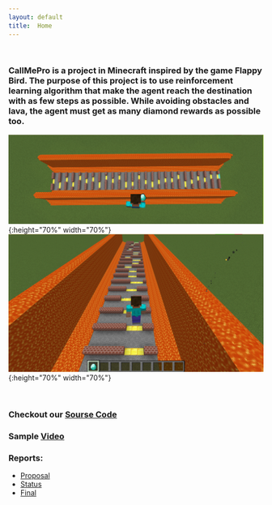 ```yaml
---
layout: default
title:  Home
---
```

<br />

### CallMePro is a project in Minecraft inspired by the game Flappy Bird. The purpose of this project is to use reinforcement learning algorithm that make the agent reach the destination with as few steps as possible. While avoiding obstacles and lava, the agent must get as many diamond rewards as possible too. 

![1](1.png){:height="70%" width="70%"}
![2](2.png){:height="70%" width="70%"}

<br />

### Checkout our [Sourse Code](https://github.com/Markmzy/CallMePro)<br>
### Sample [Video]()

### Reports:
- [Proposal](proposal.html)
- [Status](status.html)
- [Final](final.html)


